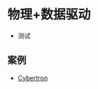 # 物理+数据驱动

- 测试

## 案例

- [Cybertron](https://gitee.com/mindspore/mindscience/tree/master/MindSPONGE/tutorials/cybertron)